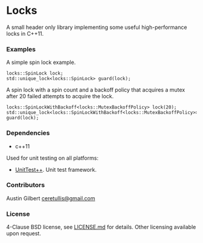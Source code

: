 # Locks

A small header only library implementing some useful high-performance locks in C++11.

### Examples 

A simple spin lock example. 

    locks::SpinLock lock;
    std::unique_lock<locks::SpinLock> guard(lock);

A spin lock with a spin count and a backoff policy that acquires a mutex after 20 failed attempts to acquire the lock.

    locks::SpinLockWithBackoff<locks::MutexBackoffPolicy> lock(20);
    std::unique_lock<locks::SpinLockWithBackoff<locks::MutexBackoffPolicy>> guard(lock);

### Dependencies 

- c++11

Used for unit testing on all platforms:

- [UnitTest++](https://github.com/unittest-cpp/unittest-cpp). Unit test framework.

### Contributors 

Austin Gilbert <ceretullis@gmail.com>

### License

4-Clause BSD license, see [LICENSE.md](LICENSE.md) for details. Other licensing available upon request. 
